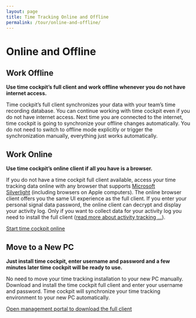```yaml
---
layout: page
title: Time Tracking Online and Offline
permalink: /tour/online-and-offline/
---
```


<h1 xmlns="http://www.w3.org/1999/xhtml">Online and Offline
		</h1><div class="tour" xmlns="http://www.w3.org/1999/xhtml">
  <div class="row">
    <div class="col-sm-12 col-md-6">
      <h2>Work Offline
				</h2>
      <p>
        <strong>Use time cockpit’s full client and work offline whenever you do not have internet access.</strong>
      </p>
      <p>Time cockpit’s full client synchronizes your data with your team’s time recording database. You can continue working with time cockpit even if you do not have internet access. Next time you are connected to the internet, time cockpit is going to synchronize your offline changes automatically. You do not need to switch to offline mode explicitly or trigger the synchronization manually, everything just works automatically.
				</p>
    </div>
    <div class="col-sm-12 col-md-6">
      <f:function name="Composite.Media.ImageGallery.Slimbox2" xmlns:f="http://www.composite.net/ns/function/1.0">
        <f:param name="MediaImage" value="MediaArchive:d16896f7-34bd-46b7-8408-2d910f75ac48" />
        <f:param name="GroupName" value=" page" />
      </f:function>
    </div>
  </div>
  <div class="row">
    <div class="col-sm-12 col-md-6">
      <h2>Work Online
				</h2>
      <p>
        <strong>Use time cockpit’s online client if all you have is a browser.</strong>
      </p>
      <p>If you do not have a time cockpit full client available, access your time tracking data online with any browser that supports <a href="http://www.microsoft.com/silverlight/" target="_blank">Microsoft Silverlight</a> (including browsers on Apple computers). The online browser client offers you the same UI experience as the full client. If you enter your personal signal data password, the online client can decrypt and display your activity log. Only if you want to collect data for your activity log you need to install the full client (<a href="{{site.baseurl}}/tour/aktivitaeten-aufzeichnen/">read more about activity tracking ...</a>).
				</p>
      <p>
        <a class="linkButton" href="http://login.timecockpit.com" target="_blank">Start time cockpit online</a>
      </p>
    </div>
    <div class="col-sm-12 col-md-6">
      <f:function name="Composite.Media.ImageGallery.Slimbox2" xmlns:f="http://www.composite.net/ns/function/1.0">
        <f:param name="MediaImage" value="MediaArchive:e046cb46-fa91-42d0-a508-a8f1963534d9" />
        <f:param name="GroupName" value=" page" />
      </f:function>
    </div>
  </div>
  <div class="row">
    <div class="col-sm-12">
      <h2>Move to a New PC
				</h2>
      <p>
        <strong>Just install time cockpit, enter username and password and a few minutes later time cockpit will be ready to use.</strong>
      </p>
      <p>No need to move your time tracking installation to your new PC manually. Download and install the time cockpit full client and enter your username and password. Time cockpit will synchronize your time tracking environment to your new PC automatically.
				</p>
      <p>
        <a class="linkButton" href="{{site.baseurl}}/account/overview/">Open management portal to download the full client</a>
      </p>
    </div>
  </div>
</div>